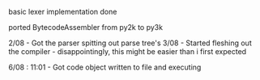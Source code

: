 basic lexer implementation done


ported BytecodeAssembler from py2k to py3k

2/08 - Got the parser spitting out parse tree's
3/08 - Started fleshing out the compiler - disappointingly, this might be easier than i first expected

6/08 : 11:01 - Got code object written to file and executing
